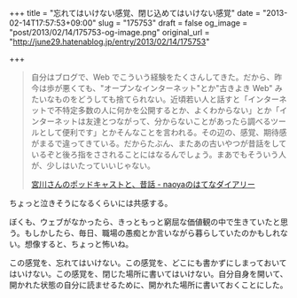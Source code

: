 +++
title = "忘れてはいけない感覚、閉じ込めてはいけない感覚"
date = "2013-02-14T17:57:53+09:00"
slug = "175753"
draft = false
og_image = "post/2013/02/14/175753-og-image.png"
original_url = "http://june29.hatenablog.jp/entry/2013/02/14/175753"

+++

<p></p>
<blockquote>自分はブログで、Web でこういう経験をたくさんしてきた。だから、昨今は歩が悪くても、"オープンなインターネット"とか"古きよき Web" みたいなものをどうしても捨てられない。近頃若い人と話すと「インターネットで不特定多数の人に何かを公開するとか、よくわからない」とか「インターネットは友達とつながって、分からないことがあったら調べるツールとして便利です」とかそんなことを言われる。その辺の、感覚、期待感がまるで違ってきている。だからたぶん、またあの古いやつが昔話をしているぞと後ろ指をさされることにはなるんでしょう。まあでもそういう人が、少しはいたっていいじゃない。<p><a class="quote" href="http://d.hatena.ne.jp/naoya/20130214/1360819808" title="宮川さんのポッドキャストと、昔話 - naoyaのはてなダイアリー">宮川さんのポッドキャストと、昔話 - naoyaのはてなダイアリー</a></p>
</blockquote>
<p>ちょっと泣きそうになるくらいには共感する。</p>
<p>ぼくも、ウェブがなかったら、きっともっと窮屈な価値観の中で生きていたと思う。もしかしたら、毎日、職場の愚痴とか言いながら暮らしていたのかもしれない。想像すると、ちょっと怖いね。</p>
<p>この感覚を、忘れてはいけない。この感覚を、どこにも書かずにしまっておいてはいけない。この感覚を、閉じた場所に書いてはいけない。自分自身を開いて、開かれた状態の自分に読ませるために、開かれた場所に書いておくことにした。</p>
